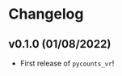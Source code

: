 # Changelog

<!--next-version-placeholder-->

## v0.1.0 (01/08/2022)

- First release of `pycounts_vr`!